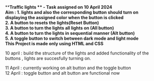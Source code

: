 ****Traffic lights ** - Task assigned on 10 April 2024 </br>
Aim : 1. lights and also the corresponding button should turn on displaying the assigned color when the button is clicked </br>
2. A button to resets the lights(Reset Button)</br>
3. A button to turn the lights all lights on (All button)</br>
4. A button to turn the lights in sequential manner (Alt button)</br>
5. A toggle button to switch between dark mode and light mode</br>
This Project is made only using HTML and CSS**</br>


10 april :  build the structure of the lights and added functionality of the buttons , lights are succesfully turning on.</br>
          
11 April : currently working on alt button and the toggle button</br> 
12 April : toggle button and alt button are functional now

